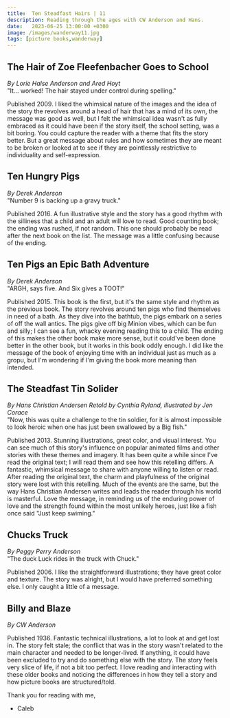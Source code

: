 ```yaml
---
title:  Ten Steadfast Hairs | 11
description: Reading through the ages with CW Anderson and Hans.
date:   2023-06-25 13:00:00 +0300
image: /images/wanderway11.jpg
tags: [picture books,wanderway]
---
```


## The Hair of Zoe Fleefenbacher Goes to School
*By Lorie Halse Anderson and Ared Hoyt*<br>
"It... worked! The hair stayed under control during spelling."

Published 2009. I liked the whimsical nature of the images and the idea of the story the revolves around a head of hair that has a mind of its own, the message was good as well, but I felt the whimsical idea wasn't as fully embraced as it could have been if the story itself, the school setting, was a bit boring. You could capture the reader with a theme that fits the story better. But a great message about rules and how sometimes they are meant to be broken or looked at to see if they are pointlessly restrictive to individuality and self-expression. 

## Ten Hungry Pigs

*By Derek Anderson*<br>
"Number 9 is backing up a gravy truck."

Published 2016. A fun illustrative style and the story has a good rhythm with the silliness that a child and an adult will love to read. Good counting book; the ending was rushed, if not random. This one should probably be read after the next book on the list. The message was a little confusing because of the ending. 

## Ten Pigs an Epic Bath Adventure

*By Derek Anderson* <br>
"ARGH, says five. And Six gives a TOOT!"

Published 2015. This book is the first, but it's the same style and rhythm as the previous book. The story revolves around ten pigs who find themselves in need of a bath. As they dive into the bathtub, the pigs embark on a series of off the wall antics. The pigs give off big Minion vibes, which can be fun and silly; I can see a fun, whacky evening reading this to a child. The ending of this makes the other book make more sense, but it could've been done better in the other book, but it works in this book oddly enough. I did like the message of the book of enjoying time with an individual just as much as a gropu, but I'm wondering if I'm giving the book more meaning than intended. 

## The Steadfast Tin Solider

*By Hans Christian Andersen*
*Retold by Cynthia Ryland, illustrated by Jen Corace*<br>
"Now, this was quite a challenge to the tin soldier, for it is almost impossible to look heroic when one has just been swallowed by a Big fish."

Published 2013. Stunning illustrations, great color, and visual interest. You can see much of this story's influence on popular animated films and other stories with these themes and imagery. It has been quite a while since I've read the original text; I will read them and see how this retelling differs. A fantastic, whimsical message to share with anyone willing to listen or read. After reading the original text, the charm and playfulness of the original story were lost with this retelling. Much of the events are the same, but the way Hans Christian Andersen writes and leads the reader through his world is masterful. Love the message, in reminding us of the enduring power of love and the strength found within the most unlikely heroes, just like a fish once said "Just keep swiming."

## Chucks Truck

*By Peggy Perry Anderson*<br>
"The duck Luck rides in the truck with Chuck."

Published 2006. I like the straightforward illustrations; they have great color and texture. The story was alright, but I would have preferred something else. I only caught a little of a message.

## Billy and Blaze

*By CW Anderson*

Published 1936. Fantastic technical illustrations, a lot to look at and get lost in. The story felt stale; the conflict that was in the story wasn't related to the main character and needed to be longer-lived. If anything, it could have been excluded to try and do something else with the story. The story feels very slice of life, if not a bit too perfect. I love reading and interacting with these older books and noticing the differences in how they tell a story and how picture books are structured/told. 

Thank you for reading with me,
- Caleb